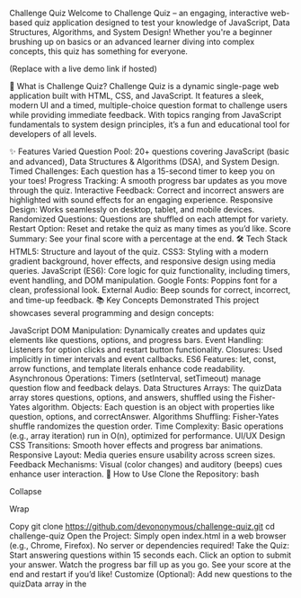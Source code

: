 Challenge Quiz
Welcome to Challenge Quiz – an engaging, interactive web-based quiz application designed to test your knowledge of JavaScript, Data Structures, Algorithms, and System Design! Whether you're a beginner brushing up on basics or an advanced learner diving into complex concepts, this quiz has something for everyone.

 (Replace with a live demo link if hosted)

🎯 What is Challenge Quiz?
Challenge Quiz is a dynamic single-page web application built with HTML, CSS, and JavaScript. It features a sleek, modern UI and a timed, multiple-choice question format to challenge users while providing immediate feedback. With topics ranging from JavaScript fundamentals to system design principles, it’s a fun and educational tool for developers of all levels.

✨ Features
Varied Question Pool: 20+ questions covering JavaScript (basic and advanced), Data Structures & Algorithms (DSA), and System Design.
Timed Challenges: Each question has a 15-second timer to keep you on your toes!
Progress Tracking: A smooth progress bar updates as you move through the quiz.
Interactive Feedback: Correct and incorrect answers are highlighted with sound effects for an engaging experience.
Responsive Design: Works seamlessly on desktop, tablet, and mobile devices.
Randomized Questions: Questions are shuffled on each attempt for variety.
Restart Option: Reset and retake the quiz as many times as you’d like.
Score Summary: See your final score with a percentage at the end.
🛠️ Tech Stack
HTML5: Structure and layout of the quiz.
CSS3: Styling with a modern gradient background, hover effects, and responsive design using media queries.
JavaScript (ES6): Core logic for quiz functionality, including timers, event handling, and DOM manipulation.
Google Fonts: Poppins font for a clean, professional look.
External Audio: Beep sounds for correct, incorrect, and time-up feedback.
📚 Key Concepts Demonstrated
This project showcases several programming and design concepts:

JavaScript
DOM Manipulation: Dynamically creates and updates quiz elements like questions, options, and progress bars.
Event Handling: Listeners for option clicks and restart button functionality.
Closures: Used implicitly in timer intervals and event callbacks.
ES6 Features: let, const, arrow functions, and template literals enhance code readability.
Asynchronous Operations: Timers (setInterval, setTimeout) manage question flow and feedback delays.
Data Structures
Arrays: The quizData array stores questions, options, and answers, shuffled using the Fisher-Yates algorithm.
Objects: Each question is an object with properties like question, options, and correctAnswer.
Algorithms
Shuffling: Fisher-Yates shuffle randomizes the question order.
Time Complexity: Basic operations (e.g., array iteration) run in O(n), optimized for performance.
UI/UX Design
CSS Transitions: Smooth hover effects and progress bar animations.
Responsive Layout: Media queries ensure usability across screen sizes.
Feedback Mechanisms: Visual (color changes) and auditory (beeps) cues enhance user interaction.
🚀 How to Use
Clone the Repository:
bash

Collapse

Wrap

Copy
git clone https://github.com/devononymous/challenge-quiz.git
cd challenge-quiz
Open the Project:
Simply open index.html in a web browser (e.g., Chrome, Firefox).
No server or dependencies required!
Take the Quiz:
Start answering questions within 15 seconds each.
Click an option to submit your answer.
Watch the progress bar fill up as you go.
See your score at the end and restart if you’d like!
Customize (Optional):
Add new questions to the quizData array in the <script> section.
Adjust the TIME_LIMIT constant to change the timer duration.
Modify styles in the <style> section to tweak the look and feel.
🌟 Example Questions
Here’s a sneak peek at what you’ll encounter:

Basic JS: "What does DOM stand for?"
Answer: Document Object Model
Advanced JS: "What are Promises in JavaScript?"
Answer: They represent the eventual completion (or failure) of an asynchronous operation...
DSA: "What is the time complexity of searching in a balanced BST?"
Answer: O(log n)
System Design: "What are the benefits of using a CDN?"
Answer: Reduced server load, faster content delivery...
💡 Why Use Challenge Quiz?
Learning Tool: Reinforce your understanding of key programming concepts.
Interview Prep: Practice topics commonly asked in technical interviews.
Fun Challenge: Test yourself under time pressure with instant feedback.
Portfolio Piece: Showcase your skills in HTML, CSS, and JavaScript.
🔧 Extending the Project
Want to take it further? Here are some ideas:

Leaderboard: Store scores in localStorage and display a top 10.
Categories: Add filters to select specific topics (e.g., only DSA questions).
Difficulty Levels: Introduce easy, medium, and hard modes.
Backend Integration: Connect to a server to fetch questions dynamically.
Visual Enhancements: Add animations for question transitions or confetti for high scores.
📖 How It Works
Initialization: The initializeQuiz() function sets up the DOM elements and shuffles the quizData.
Question Loading: loadQuestion() displays the current question and options, starting the timer.
Answer Handling: handleAnswer() checks the selected option, updates the score, and provides feedback.
Progress: The progress bar updates with each question via updateProgress().
Endgame: showResult() displays the final score and offers a restart option.

🤝 Contributing
Feel free to fork this project, submit pull requests, or suggest improvements! Open an issue if you spot a bug or have a feature request.

📅 Last Updated
April 9, 2025

👨‍💻 Created By
Sushil

(Add your GitHub, LinkedIn, or portfolio link here)


Enjoy the quiz, and happy coding! 🚀